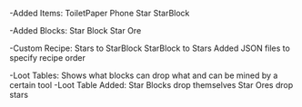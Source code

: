 -Added Items: 
ToiletPaper 
Phone 
Star 
StarBlock

-Added Blocks: 
Star Block
Star Ore

-Custom Recipe: 
Stars to StarBlock
StarBlock to Stars
Added JSON files to specify recipe order

-Loot Tables: Shows what blocks can drop what and can be mined by a certain tool
-Loot Table Added: 
Star Blocks drop themselves
Star Ores drop stars
